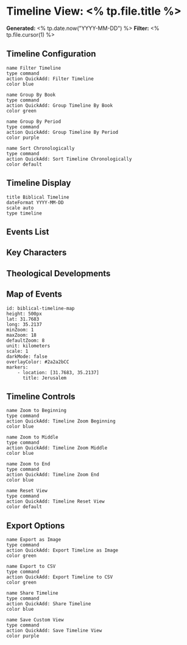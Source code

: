 # Timeline View: <% tp.file.title %>
**Generated:** <% tp.date.now("YYYY-MM-DD") %>
**Filter:** <% tp.file.cursor(1) %> <!-- All, Book: Genesis, Period: BC, etc. -->

## Timeline Configuration

```button
name Filter Timeline
type command
action QuickAdd: Filter Timeline
color blue
```

```button
name Group By Book
type command
action QuickAdd: Group Timeline By Book
color green
```

```button
name Group By Period
type command
action QuickAdd: Group Timeline By Period
color purple
```

```button
name Sort Chronologically
type command
action QuickAdd: Sort Timeline Chronologically
color default
```

## Timeline Display

```timeline
title Biblical Timeline
dateFormat YYYY-MM-DD
scale auto
type timeline
```

## Events List

<!-- Dynamically populated -->

## Key Characters

<!-- Dynamically populated -->

## Theological Developments

<!-- Dynamically populated -->

## Map of Events

```leaflet
id: biblical-timeline-map
height: 500px
lat: 31.7683
long: 35.2137
minZoom: 1
maxZoom: 18
defaultZoom: 8
unit: kilometers
scale: 1
darkMode: false
overlayColor: #2a2a2bCC
markers:
    - location: [31.7683, 35.2137]
      title: Jerusalem
```

## Timeline Controls

```button
name Zoom to Beginning
type command
action QuickAdd: Timeline Zoom Beginning
color blue
```

```button
name Zoom to Middle
type command
action QuickAdd: Timeline Zoom Middle
color blue
```

```button
name Zoom to End
type command
action QuickAdd: Timeline Zoom End
color blue
```

```button
name Reset View
type command
action QuickAdd: Timeline Reset View
color default
```

## Export Options

```button
name Export as Image
type command
action QuickAdd: Export Timeline as Image
color green
```

```button
name Export to CSV
type command
action QuickAdd: Export Timeline to CSV
color green
```

```button
name Share Timeline
type command
action QuickAdd: Share Timeline
color blue
```

```button
name Save Custom View
type command
action QuickAdd: Save Timeline View
color purple
``` 